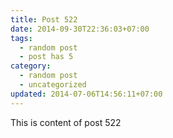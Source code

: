 ```yaml
---
title: Post 522
date: 2014-09-30T22:36:03+07:00
tags:
  - random post
  - post has 5
category:
  - random post
  - uncategorized
updated: 2014-07-06T14:56:11+07:00
---
```

This is content of post 522